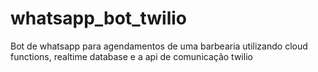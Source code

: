 # whatsapp_bot_twilio
Bot de whatsapp para agendamentos de uma barbearia utilizando cloud functions, realtime database e a api de comunicação twilio
